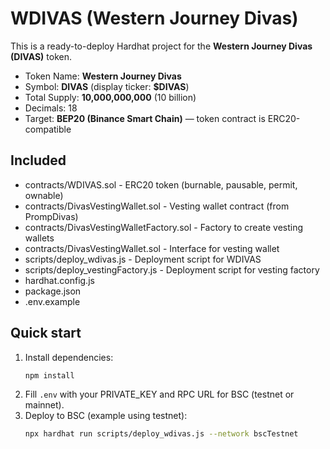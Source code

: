 # WDIVAS (Western Journey Divas)

This is a ready-to-deploy Hardhat project for the **Western Journey Divas (DIVAS)** token.
- Token Name: **Western Journey Divas**
- Symbol: **DIVAS** (display ticker: **$DIVAS**)
- Total Supply: **10,000,000,000** (10 billion)
- Decimals: 18
- Target: **BEP20 (Binance Smart Chain)** — token contract is ERC20-compatible

## Included
- contracts/WDIVAS.sol             - ERC20 token (burnable, pausable, permit, ownable)
- contracts/DivasVestingWallet.sol  - Vesting wallet contract (from PrompDivas)
- contracts/DivasVestingWalletFactory.sol - Factory to create vesting wallets
- contracts/DivasVestingWallet.sol  - Interface for vesting wallet
- scripts/deploy_wdivas.js         - Deployment script for WDIVAS
- scripts/deploy_vestingFactory.js - Deployment script for vesting factory
- hardhat.config.js
- package.json
- .env.example

## Quick start
1. Install dependencies:
   ```bash
   npm install
   ```
2. Fill `.env` with your PRIVATE_KEY and RPC URL for BSC (testnet or mainnet).
3. Deploy to BSC (example using testnet):
   ```bash
   npx hardhat run scripts/deploy_wdivas.js --network bscTestnet
   ```

